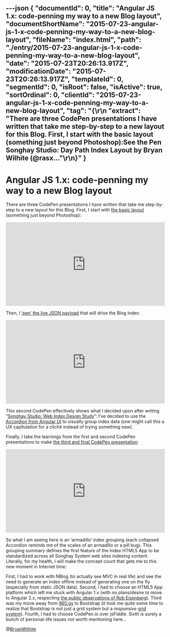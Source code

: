 ---json
{
  "documentId": 0,
  "title": "Angular JS 1.x: code-penning my way to a new Blog layout",
  "documentShortName": "2015-07-23-angular-js-1-x-code-penning-my-way-to-a-new-blog-layout",
  "fileName": "index.html",
  "path": "./entry/2015-07-23-angular-js-1-x-code-penning-my-way-to-a-new-blog-layout",
  "date": "2015-07-23T20:26:13.917Z",
  "modificationDate": "2015-07-23T20:26:13.917Z",
  "templateId": 0,
  "segmentId": 0,
  "isRoot": false,
  "isActive": true,
  "sortOrdinal": 0,
  "clientId": "2015-07-23-angular-js-1-x-code-penning-my-way-to-a-new-blog-layout",
  "tag": "{\r\n  \"extract\": \"There are three CodePen presentations I have written that take me step-by-step to a new layout for this Blog. First, I start with the basic layout (something just beyond Photoshop):See the Pen Songhay Studio: Day Path Index Layout by Bryan Wilhite (@rasx...\"\r\n}"
}
---

# Angular JS 1.x: code-penning my way to a new Blog layout

There are three CodePen presentations I have written that take me step-by-step to a new layout for this Blog. First, I start with [the basic layout](http://codepen.io/rasx/pen/raVaxL) (something just beyond Photoshop):

<!-- cSpell:disable -->
<iframe height="265" style="width: 100%;" scrolling="no" title="Songhay Studio: Day Path Index Layout" src="https://codepen.io/rasx/embed/raVaxL?height=265&theme-id=0&default-tab=html,result" frameborder="no" allowtransparency="true" allowfullscreen="true">
See the Pen <a href='https://codepen.io/rasx/pen/raVaxL'>Songhay Studio: Day Path Index Layout</a> by Bryan Wilhite
  (<a href='https://codepen.io/rasx'>@rasx</a>) on <a href='https://codepen.io'>CodePen</a>.
</iframe>
<!-- cSpell:enable -->

Then, I [‘pen’ the live JSON payload](http://codepen.io/rasx/pen/XJYJye) that will drive the Blog index:

<!-- cSpell:disable -->
<iframe height="265" style="width: 100%;" scrolling="no" title="Songhay Studio: Day Path Index JSON" src="https://codepen.io/rasx/embed/XJYJye?height=265&theme-id=0&default-tab=js,result" frameborder="no" allowtransparency="true" allowfullscreen="true">
See the Pen <a href='https://codepen.io/rasx/pen/XJYJye'>Songhay Studio: Day Path Index JSON</a> by Bryan Wilhite
  (<a href='https://codepen.io/rasx'>@rasx</a>) on <a href='https://codepen.io'>CodePen</a>.
</iframe>
<!-- cSpell:enable -->

This second CodePen effectively shows what I decided upon after writing “[Songhay Studio: Web Index Design Study](http://songhayblog.azurewebsites.net/Entry/Show/songhay-studio-web-index-design-study)”: I’ve decided to use the [Accordion from Angular UI](https://angular-ui.github.io/bootstrap/) to visually group index data (one might call this a UX capitulation for a cliché instead of trying something new).

Finally, I take the learnings from the first and second CodePen presentations to make [the third and final CodePen presentation](http://codepen.io/rasx/pen/rVMJVW):

<!-- cSpell:disable -->
<iframe height="265" style="width: 100%;" scrolling="no" title="Songhay Studio: Day Path Index Layout with Grouping" src="https://codepen.io/rasx/embed/rVMJVW?height=265&theme-id=0&default-tab=css,result" frameborder="no" allowtransparency="true" allowfullscreen="true">
See the Pen <a href='https://codepen.io/rasx/pen/rVMJVW'>Songhay Studio: Day Path Index Layout with Grouping</a> by Bryan Wilhite
  (<a href='https://codepen.io/rasx'>@rasx</a>) on <a href='https://codepen.io'>CodePen</a>.
</iframe>
<!-- cSpell:enable -->

So what I am seeing here is an ‘armadillo’ index grouping (each collapsed Accordion reminds me of the scales of an armadillo or a pill bug). This grouping summary defines the first feature of the Index HTML5 App to be standardized across all Songhay System web sites indexing content. Literally, for my health, I will make the concept count that gets me to this new moment in Internet time:

First, I had to work with NBlog (to actually see MVC in real life) and see the need to generate an index offline instead of generating one on the fly (especially from static JSON data). Second, I had to choose an HTML5 App platform which left me stuck with Angular 1.x (with no plans/desire to move to Angular 2.x, respecting [the public observations of Rob Eisenberg](http://eisenbergeffect.bluespire.com/leaving-angular/)). Third was my move away from [960.gs](http://960.gs/) to Bootstrap (it took me quite some time to realize that Bootstrap is not just a grid system but a *responsive* [grid system](http://getbootstrap.com/css/)). Fourth, I had to choose CodePen.io over jsFiddle. Sixth is surely a bunch of personal-life issues not worth mentioning here…

@[BryanWilhite](https://twitter.com/BryanWilhite)
